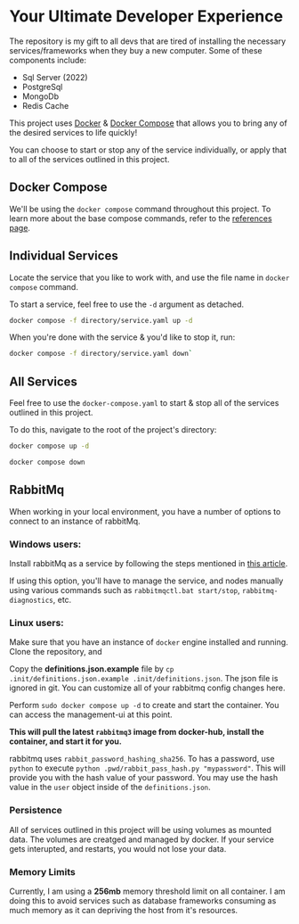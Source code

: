 # Your Ultimate Developer Experience

The repository is my gift to all devs that are tired of installing the necessary services/frameworks when they buy a new computer.
Some of these components include:

- Sql Server (2022)
- PostgreSql
- MongoDb
- Redis Cache

This project uses [Docker](https://docs.docker.com/engine/) &amp; [Docker Compose](https://docs.docker.com/compose/) that allows you to bring any of the desired services to life quickly! 

You can choose to start or stop any of the service individually, or apply that to all of the services outlined in this project.

## Docker Compose

We'll be using the `docker compose` command throughout this project. To learn more about the base compose commands, refer to the [references page](https://docs.docker.com/compose/reference/).

## Individual Services

Locate the service that you like to work with, and use the file name in `docker compose` command.

To start a service, feel free to use the `-d` argument as detached.

```bash
docker compose -f directory/service.yaml up -d
```

When you're done with the service &amp; you'd like to stop it, run:

```bash
docker compose -f directory/service.yaml down`
```

## All Services
Feel free to use the `docker-compose.yaml` to start &amp; stop all of the services outlined in this project.

To do this, navigate to the root of the project's directory:

```bash
docker compose up -d
```

```bash
docker compose down
```

## RabbitMq
When working in your local environment, you have a number of options to connect to an instance of rabbitMq.

### Windows users:
Install rabbitMq as a service by following the steps mentioned in [this article](https://www.rabbitmq.com/install-windows.html).

If using this option, you'll have to manage the service, and nodes manually using various commands such as `rabbitmqctl.bat start/stop`, `rabbitmq-diagnostics`, etc.

### Linux users:
Make sure that you have an instance of `docker` engine installed and running. Clone the repository, and

Copy the **definitions.json.example** file by `cp .init/definitions.json.example .init/definitions.json`. The json file is ignored in git. You can customize all of your rabbitmq config changes here.

Perform `sudo docker compose up -d` to create and start the container. You can access the management-ui at this point.

__This will pull the latest `rabbitmq3` image from docker-hub, install the container, and start it for you.__

rabbitmq uses `rabbit_password_hashing_sha256`. To has a password, use `python` to execute `python .pwd/rabbit_pass_hash.py "mypassword"`. This will provide you with the hash value of your password. You may use the hash value in the `user` object inside of the `definitions.json`.


### Persistence

All of services outlined in this project will be using volumes as mounted data. The volumes are creatged and managed by docker. If your service gets interupted, and restarts, you would not lose your data.

### Memory Limits

Currently, I am using a **256mb** memory threshold limit on all container. I am doing this to avoid services such as database frameworks consuming as much memory as it can depriving the host from it's resources.